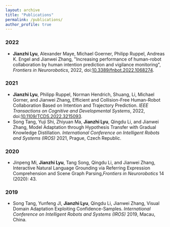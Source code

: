 ```yaml
---
layout: archive
title: "Publications"
permalink: /publications/
author_profile: true
---
```


### 2022
  + **Jianzhi Lyu**, Alexander Maye, Michael Goerner, Philipp Ruppel, Andreas K. Engel and Jianwei Zhang, "Increasing performance of human-robot collaboration by human intention prediction and vigilance monitoring", *Frontiers in Neurorobotics*, 2022, doi:[10.3389/fnbot.2022.1068274](https://www.frontiersin.org/articles/10.3389/fnbot.2022.1068274/abstract).

### 2021
  + **Jianzhi Lyu**, Philipp Ruppel, Norman Hendrich, Shuang, Li, Michael Gorner, and Jianwei Zhang, Efficient and Collision-Free Human-Robot Collaboration Based on Intention and Trajectory Prediction. *IEEE Transactions on Cognitive and Developmental Systems*, 2022, doi:[10.1109/TCDS.2022.3215093](https://ieeexplore.ieee.org/document/9920012).
  + Song Tang, Yuji Shi, Zhiyuan Ma, **Jianzhi Lyu**, Qingdu Li, and Jianwei Zhang, Model Adaptation through Hypothesis Transfer with Gradual Knowledge Distillation. *International Conference on Intelligent Robots and Systems (IROS)* 2021, Prague, Czech Republic.
  
### 2020
  + Jinpeng Mi, **Jianzhi Lyu**, Tang Song, Qingdu Li, and Jianwei Zhang, Interactive Natural Language Grounding via Referring Expression Comprehension and Scene Graph Parsing,*Frontiers in Neurorobotics* 14 (2020): 43.
  
### 2019
  + Song Tang, Yunfeng JI, **Jianzhi Lyu**, Qingdu Li, Jianwei Zhang, Visual Domain Adaptation Exploiting Confidence-Samples. *International Conference on Intelligent Robots and Systems (IROS)* 2019, Macau, China.
